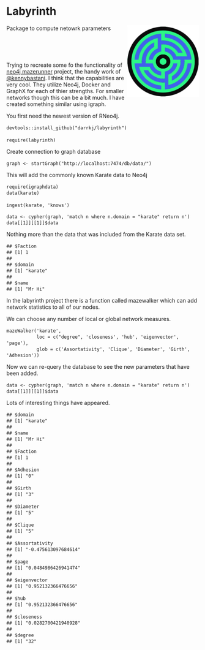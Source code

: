 # Labyrinth




<a href="url"><img src="labyrinth.jpg" align="right" height="188" width="188" ></a>

Package to compute netowrk parameters


<br><br><br>


Trying to recreate some fo the functionality of [neo4j mazerunner](https://github.com/kbastani/neo4j-mazerunner) project, the handy work of [@kennybastani](https://twitter.com/kennybastani). I think that the capabilities are very cool. They utilize Neo4j, Docker and GraphX for each of thier strengths. For smaller networks though this can be a bit much. I have created something similar using igraph.

You first need the newest version of RNeo4j.


```
devtools::install_github("darrkj/labyrinth")

require(labyrinth)
```

Create connection to graph database

```
graph <- startGraph("http://localhost:7474/db/data/")
```


This will add the commonly known Karate data to Neo4j

```
require(igraphdata)
data(karate)

ingest(karate, 'knows')
```


```
data <- cypher(graph, 'match n where n.domain = "karate" return n')
data[[1]][[1]]$data

```

Nothing more than the data that was included from the Karate data set.
```
## $Faction
## [1] 1
## 
## $domain
## [1] "karate"
## 
## $name
## [1] "Mr Hi"
```


In the labyrinth project there is a function called mazewalker which can add network statistics to all of our nodes.

We can choose any number of local or global network measures.

```
mazeWalker('karate', 
           loc = c("degree", 'closeness', 'hub', 'eigenvector', 'page'), 
           glob = c('Assortativity', 'Clique', 'Diameter', 'Girth', 'Adhesion'))

```

Now we can re-query the database to see the new parameters that have been added.

```
data <- cypher(graph, 'match n where n.domain = "karate" return n')
data[[1]][[1]]$data
```
Lots of interesting things have appeared.
```
## $domain
## [1] "karate"
## 
## $name
## [1] "Mr Hi"
## 
## $Faction
## [1] 1
## 
## $Adhesion
## [1] "0"
## 
## $Girth
## [1] "3"
## 
## $Diameter
## [1] "5"
## 
## $Clique
## [1] "5"
## 
## $Assortativity
## [1] "-0.475613097684614"
## 
## $page
## [1] "0.0484986426941474"
## 
## $eigenvector
## [1] "0.952132366476656"
## 
## $hub
## [1] "0.952132366476656"
## 
## $closeness
## [1] "0.0282700421940928"
## 
## $degree
## [1] "32"
```

